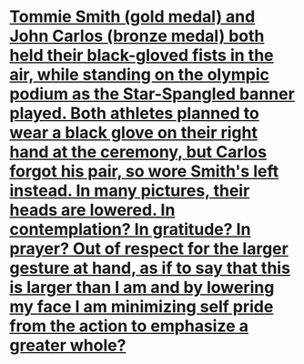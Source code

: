 # [Tommie Smith (gold medal) and John Carlos (bronze medal) both held their black-gloved fists in the air, while standing on the olympic podium as the Star-Spangled banner played. Both athletes planned to wear a black glove on their right hand at the ceremony, but Carlos forgot his pair, so wore Smith's left instead. In many pictures, their heads are lowered. In contemplation? In gratitude? In prayer? Out of respect for the larger gesture at hand, as if to say that this is larger than I am and by lowering my face I am minimizing self pride from the action to emphasize a greater whole?](https://duckduckgo.com/?iar=images&q=1968%20olympic%20games%20black%20power%20salute)
